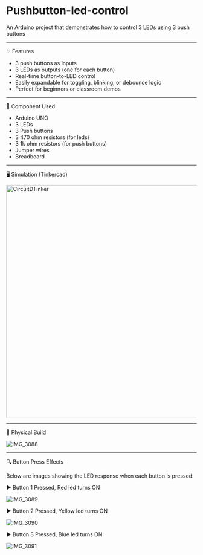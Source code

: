 # Pushbutton-led-control
An Arduino project that demonstrates how to control 3 LEDs using 3 push buttons

---

✨ Features

- 3 push buttons as inputs
- 3 LEDs as outputs (one for each button)
- Real-time button-to-LED control
- Easily expandable for toggling, blinking, or debounce logic
- Perfect for beginners or classroom demos

---

🧰 Component Used

- Arduino UNO 
- 3 LEDs
- 3 Push buttons
- 3 470 ohm resistors (for leds)
- 3 1k ohm resistors  (for push buttons)
- Jumper wires
- Breadboard


---

🖥️ Simulation (Tinkercad)

<img width="617" alt="CircuitDTinker" src="https://github.com/user-attachments/assets/85e82858-4002-4d38-81f8-77e58db3fb2f" />

---

🔌 Physical Build

![IMG_3088](https://github.com/user-attachments/assets/a4ec9df5-f856-43d7-b7e1-0c65a800b489)

---

🔍 Button Press Effects

Below are images showing the LED response when each button is pressed:

▶️ Button 1 Pressed, Red led turns ON

![IMG_3089](https://github.com/user-attachments/assets/0d652431-05d4-44e3-8785-a7c7fb22a1de)

▶️ Button 2 Pressed, Yellow led turns ON

![IMG_3090](https://github.com/user-attachments/assets/d48e004e-9121-4470-bbdf-0d625450359e)

▶️ Button 3 Pressed, Blue led turns ON

![IMG_3091](https://github.com/user-attachments/assets/9df3c1af-a838-4e34-9457-a31f31934ede)

